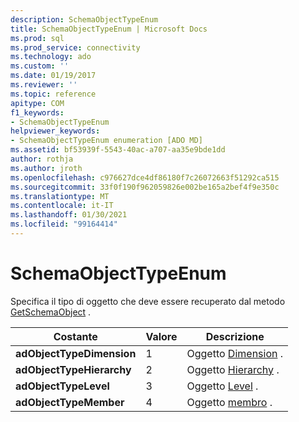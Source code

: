 ```yaml
---
description: SchemaObjectTypeEnum
title: SchemaObjectTypeEnum | Microsoft Docs
ms.prod: sql
ms.prod_service: connectivity
ms.technology: ado
ms.custom: ''
ms.date: 01/19/2017
ms.reviewer: ''
ms.topic: reference
apitype: COM
f1_keywords:
- SchemaObjectTypeEnum
helpviewer_keywords:
- SchemaObjectTypeEnum enumeration [ADO MD]
ms.assetid: bf53939f-5543-40ac-a707-aa35e9bde1dd
author: rothja
ms.author: jroth
ms.openlocfilehash: c976627dce4df86180f7c26072663f51292ca515
ms.sourcegitcommit: 33f0f190f962059826e002be165a2bef4f9e350c
ms.translationtype: MT
ms.contentlocale: it-IT
ms.lasthandoff: 01/30/2021
ms.locfileid: "99164414"
---
```

# <a name="schemaobjecttypeenum"></a>SchemaObjectTypeEnum
Specifica il tipo di oggetto che deve essere recuperato dal metodo [GetSchemaObject](./getschemaobject-method-ado-md.md) .  
  
|Costante|Valore|Descrizione|  
|--------------|-----------|-----------------|  
|**adObjectTypeDimension**|1|Oggetto [Dimension](./dimension-object-ado-md.md) .|  
|**adObjectTypeHierarchy**|2|Oggetto [Hierarchy](./hierarchy-object-ado-md.md) .|  
|**adObjectTypeLevel**|3|Oggetto [Level](./level-object-ado-md.md) .|  
|**adObjectTypeMember**|4|Oggetto [membro](./member-object-ado-md.md) .|
